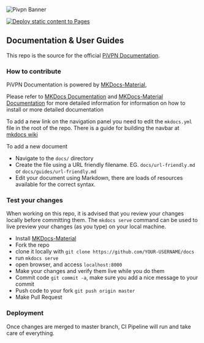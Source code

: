 ![Pivpn Banner](docs/img/pivpnbanner.png)

[![Deploy static content to Pages](https://github.com/pivpn/docs/actions/workflows/static.yml/badge.svg)](https://github.com/pivpn/docs/actions/workflows/static.yml)

## Documentation & User Guides

This repo is the source for the official [PiVPN Documentation](https://docs.pivpn.io).

### How to contribute

PiVPN Documentation is powered by [MKDocs-Material](https://squidfunk.github.io/mkdocs-material/),

Please refer to [MKDocs Documentation](https://www.mkdocs.org/user-guide/) and [MKDocs-Material Documentation](https://squidfunk.github.io/mkdocs-material/) for more detailed information for information on how to install or more detailed documentation

To add a new link on the navigation panel you need to edit the `mkdocs.yml` file in the root of the repo. There is a guide for building the navbar at [mkdocs wiki](https://www.mkdocs.org/user-guide/configuration/#nav)

To add a new document

- Navigate to the `docs/` directory
- Create the file using a URL friendly filename.
    EG. `docs/url-friendly.md` or `docs/guides/url-friendly.md`
- Edit your document using Markdown, there are loads of resources available for the correct syntax.


### Test your changes

When working on this repo, it is advised that you review your changes locally before committing them. The `mkdocs serve` command can be used to live preview your changes (as you type) on your local machine.

* Install [MKDocs-Material](https://squidfunk.github.io/mkdocs-material/getting-started/)
* Fork the repo
* clone it locally with `git clone https://github.com/YOUR-USERNAME/docs`
* run `mkdocs serve`
* open browser, and access `localhost:8000`
* Make your changes and verify them live while you do them
* Commit code `git commit -a`, make sure you add a nice message to your commit
* Push code to your fork `git push origin master`
* Make Pull Request

### Deployment

Once changes are merged to master branch, CI Pipeline will run and take care of everything.
